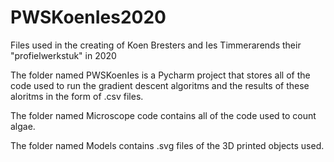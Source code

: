 # PWSKoenIes2020
Files used in the creating of Koen Bresters and Ies Timmerarends their "profielwerkstuk" in 2020

The folder named PWSKoenIes is a Pycharm project that stores all of the code used to run the gradient descent algoritms and the results of these aloritms in the form of .csv files.

The folder named Microscope code contains all of the code used to count algae.

The folder named Models contains .svg files of the 3D printed objects used.
